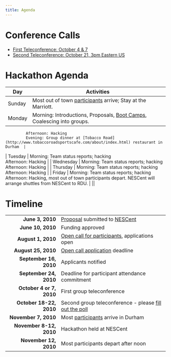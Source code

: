 ```yaml
---
title: Agenda
---
```


Conference Calls
================

-   [First Teleconference: October 4 &
    7](Conference_Calls#First_Teleconference:_October_4_&_7 "wikilink")
-   [Second Teleconference: October 21, 3pm Eastern
    US](Conference_Calls#Second_Teleconference:_October_21 "wikilink")

Hackathon Agenda
================

| Day       | Activities                                                                                                          |
|-----------|---------------------------------------------------------------------------------------------------------------------|
| Sunday    | Most out of town [participants](participants "wikilink") arrive; Stay at the Marriott.                              |
| Monday    | Morning: Introductions, Proposals, [Boot Camps](Boot_Camps "wikilink"), Coalescing into groups.                     
             Afternoon: Hacking                                                                                                   
             Evening: Group dinner at [Tobacco Road](http://www.tobaccoroadsportscafe.com/about/index.html) restaurant in Durham  |
| Tuesday   | Morning: Team status reports; hacking                                                                               
             Afternoon: Hacking                                                                                                   |
| Wednesday | Morning: Team status reports; hacking                                                                               
             Afternoon: Hacking                                                                                                   |
| Thursday  | Morning: Team status reports; hacking                                                                               
             Afternoon: Hacking                                                                                                   |
| Friday    | Morning: Team status reports; hacking                                                                               
             Afternoon: Hacking, most out of town participants depart. NESCent will arrange shuttles from NESCent to RDU.         |
||

Timeline
========

|                          |                                                                                                      |
|-------------------------:|------------------------------------------------------------------------------------------------------|
|          **June 3, 2010**| [Proposal](gmod:GMOD_Evo_Hackathon_Proposal "wikilink") submitted to [NESCent](http://nesscent.org/) |
|         **June 10, 2010**| Funding approved                                                                                     |
|        **August 1, 2010**| [Open call for participants](gmod:GMOD_Evo_Hackathon_Open_Call "wikilink"), applications open        |
|       **August 25, 2010**| [Open call application](gmod:GMOD_Evo_Hackathon_Open_Call "wikilink") deadline                       |
|    **September 16, 2010**| Applicants notified                                                                                  |
|    **September 24, 2010**| Deadline for participant attendance commitment                                                       |
|  **October 4 or 7, 2010**| First group teleconference                                                                           |
|   **October 18-22, 2010**| Second group teleconference - please [fill out the poll](http://doodle.com/du2yy3g2chft2srn)         |
|      **November 7, 2010**| Most [participants](participants "wikilink") arrive in Durham                                        |
|   **November 8-12, 2010**| Hackathon held at NESCent                                                                            |
|     **November 12, 2010**| Most participants depart after noon                                                                  |


